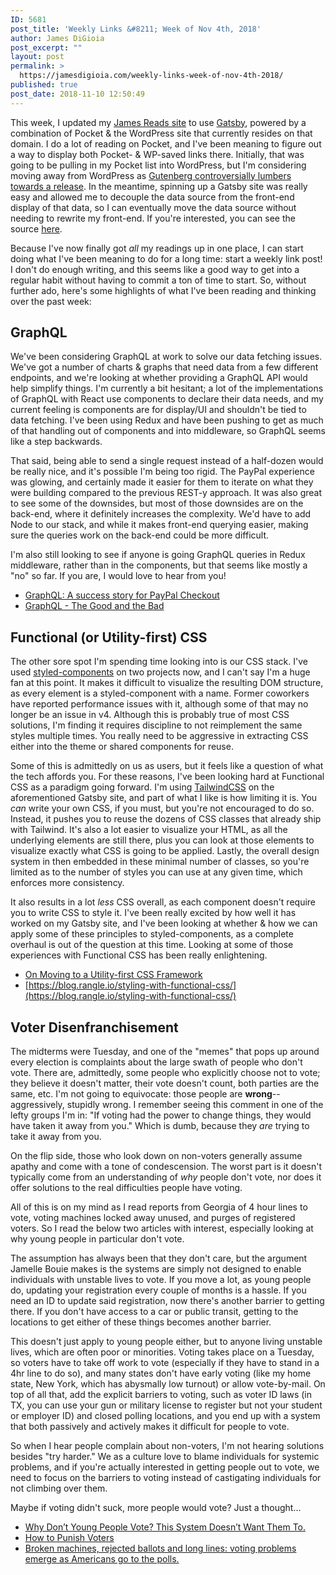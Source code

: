```yaml
---
ID: 5681
post_title: 'Weekly Links &#8211; Week of Nov 4th, 2018'
author: James DiGioia
post_excerpt: ""
layout: post
permalink: >
  https://jamesdigioia.com/weekly-links-week-of-nov-4th-2018/
published: true
post_date: 2018-11-10 12:50:49
---
```

This week, I updated my [James Reads site](https://reads.jamesdigioia.com/) to use [Gatsby](http://gatsbyjs.org), powered by a combination of Pocket & the WordPress site that currently resides on that domain. I do a lot of reading on Pocket, and I've been meaning to figure out a way to display both Pocket- & WP-saved links there. Initially, that was going to be pulling in my Pocket list into WordPress, but I'm considering moving away from WordPress as [Gutenberg controversially lumbers towards a release](https://wptavern.com/calls-to-delay-wordpress-5-0-increase-developers-cite-usability-concerns-and-numerous-bugs-in-gutenberg). In the meantime, spinning up a Gatsby site was really easy and allowed me to decouple the data source from the front-end display of that data, so I can eventually move the data source without needing to rewrite my front-end. If you're interested, you can see the source [here](https://github.com/mAAdhaTTah/jamesdigioia.com).

Because I've now finally got _all_ my readings up in one place, I can start doing what I've been meaning to do for a long time: start a weekly link post! I don't do enough writing, and this seems like a good way to get into a regular habit without having to commit a ton of time to start. So, without further ado, here's some highlights of what I've been reading and thinking over the past week:

## GraphQL

We've been considering GraphQL at work to solve our data fetching issues. We've got a number of charts & graphs that need data from a few different endpoints, and we're looking at whether providing a GraphQL API would help simplify things. I'm currently a bit hesitant; a lot of the implementations of GraphQL with React use components to declare their data needs, and my current feeling is components are for display/UI and shouldn't be tied to data fetching. I've been using Redux and have been pushing to get as much of that handling out of components and into middleware, so GraphQL seems like a step backwards.

That said, being able to send a single request instead of a half-dozen would be really nice, and it's possible I'm being too rigid. The PayPal experience was glowing, and certainly made it easier for them to iterate on what they were building compared to the previous REST-y approach. It was also great to see some of the downsides, but most of those downsides are on the back-end, where it definitely increases the complexity. We'd have to add Node to our stack, and while it makes front-end querying easier, making sure the queries work on the back-end could be more difficult.

I'm also still looking to see if anyone is going GraphQL queries in Redux middleware, rather than in the components, but that seems like mostly a "no" so far. If you are, I would love to hear from you!

* [GraphQL: A success story for PayPal Checkout](https://medium.com/paypal-engineering/graphql-a-success-story-for-paypal-checkout-3482f724fb53)
* [GraphQL - The Good and the Bad](https://scotch.io/tutorials/graphql-the-good-and-the-bad)

## Functional (or Utility-first) CSS

The other sore spot I'm spending time looking into is our CSS stack. I've used [styled-components](https://styled-components.com) on two projects now, and I can't say I'm a huge fan at this point. It makes it difficult to visualize the resulting DOM structure, as every element is a styled-component with a name. Former coworkers have reported performance issues with it, although some of that may no longer be an issue in v4. Although this is probably true of most CSS solutions, I'm finding it requires discipline to not reimplement the same styles multiple times. You really need to be aggressive in extracting CSS either into the theme or shared components for reuse.

Some of this is admittedly on us as users, but it feels like a question of what the tech affords you. For these reasons, I've been looking hard at Functional CSS as a paradigm going forward. I'm using [TailwindCSS](https://tailwindcss.com) on the aforementioned Gatsby site, and part of what I like is how limiting it is. You _can_ write your own CSS, if you must, but you're not encouraged to do so. Instead, it pushes you to reuse the dozens of CSS classes that already ship with Tailwind. It's also a lot easier to visualize your HTML, as all the underlying elements are still there, plus you can look at those elements to visualize exactly what CSS is going to be applied. Lastly, the overall design system in then embedded in these minimal number of classes, so you're limited as to the number of styles you can use at any given time, which enforces more consistency.

It also results in a lot _less_ CSS overall, as each component doesn't require you to write CSS to style it. I've been really excited by how well it has worked on my Gatsby site, and I've been looking at whether & how we can apply some of these principles to styled-components, as a complete overhaul is out of the question at this time. Looking at some of those experiences with Functional CSS has been really enlightening.

* [On Moving to a Utility-first CSS Framework](https://familiar.studio/blog/utility-first-css-framework)
* [https://blog.rangle.io/styling-with-functional-css/](https://blog.rangle.io/styling-with-functional-css/)

## Voter Disenfranchisement

The midterms were Tuesday, and one of the "memes" that pops up around every election is complaints about the large swath of people who don't vote. There are, admittedly, some people who explicitly choose not to vote; they believe it doesn't matter, their vote doesn't count, both parties are the same, etc. I'm not going to equivocate: those people are **wrong**--aggressively, stupidly wrong. I remember seeing this comment in one of the lefty groups I'm in: "If voting had the power to change things, they would have taken it away from you." Which is dumb, because they _are_ trying to take it away from you.

On the flip side, those who look down on non-voters generally assume apathy and come with a tone of condescension. The worst part is it doesn't typically come from an understanding of _why_ people don't vote, nor does it offer solutions to the real difficulties people have voting.

All of this is on my mind as I read reports from Georgia of 4 hour lines to vote, voting machines locked away unused, and purges of registered voters. So I read the below two articles with interest, especially looking at why young people in particular don't vote.

The assumption has always been that they don't care, but the argument Jamelle Bouie makes is the systems are simply not designed to enable individuals with unstable lives to vote. If you move a lot, as young people do, updating your registration every couple of months is a hassle. If you need an ID to update said registration, now there's another barrier to getting there. If you don't have access to a car or public transit, getting to the locations to get either of these things becomes another barrier.

This doesn't just apply to young people either, but to anyone living unstable lives, which are often poor or minorities. Voting takes place on a Tuesday, so voters have to take off work to vote (especially if they have to stand in a 4hr line to do so), and many states don't have early voting (like my home state, New York, which has abysmally low turnout) or allow vote-by-mail. On top of all that, add the explicit barriers to voting, such as voter ID laws (in TX, you can use your gun or military license to register but not your student or employer ID) and closed polling locations, and you end up with a system that both passively and actively makes it difficult for people to vote.

So when I hear people complain about non-voters, I'm not hearing solutions besides "try harder." We as a culture love to blame individuals for systemic problems, and if you're actually interested in getting people out to vote, we need to focus on the barriers to voting instead of castigating individuals for not climbing over them.

Maybe if voting didn't suck, more people would vote? Just a thought...

* [Why Don’t Young People Vote? This System Doesn’t Want Them To.](https://slate.com/news-and-politics/2018/11/voter-registration-young-people-apathy.html)
* [How to Punish Voters](https://www.nytimes.com/2018/10/31/opinion/election-voting-rights-fraud-prosecutions.html)
* [Broken machines, rejected ballots and long lines: voting problems emerge as Americans go to the polls.](https://www.washingtonpost.com/politics/broken-machines-rejected-ballots-and-long-lines-voting-problems-emerge-as-americans-go-to-the-polls/2018/11/06/ffd11e52-dfa8-11e8-b3f0-62607289efee_story.html)